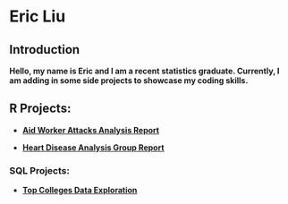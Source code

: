 <h1> Eric Liu </h1>

<h2> Introduction </h2>
 
<b> Hello, my name is Eric and I am a recent statistics graduate. Currently, I am adding in some side projects to showcase my coding skills. </b>

<h2> R Projects: </h2>

- <b> [Aid Worker Attacks Analysis Report](https://github.com/eliu44/Aid-Worker-Analysis) </b>

- <b> [Heart Disease Analysis Group Report](https://github.com/eliu44/Heart-Disease-Analysis) </b>
 

<h3> SQL Projects: </h3>

- <b> [Top Colleges Data Exploration](https://github.com/eliu44/Top-Colleges) </b>




<!--
**joshmadakor1/joshmadakor1** is a ✨ _special_ ✨ repository because its `README.md` (this file) appears on your GitHub profile.

Here are some ideas to get you started:

- 🔭 I’m currently working on ...
- 🌱 I’m currently learning ...
- 👯 I’m looking to collaborate on ...
- 🤔 I’m looking for help with ...
- 💬 Ask me about ...
- 📫 How to reach me: ...
- 😄 Pronouns: ...
- ⚡ Fun fact: ...
-->
